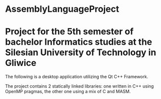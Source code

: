 # AssemblyLanguageProject
<h1>Project for the 5th semester of bachelor Informatics studies at the Silesian University of Technology in Gliwice </h1>

The following is a desktop application utilizing the Qt C++ Framework.

The project contains 2 statically linked libraries: one written in C++ using OpenMP pragmas, the other one using a mix of C and MASM.

